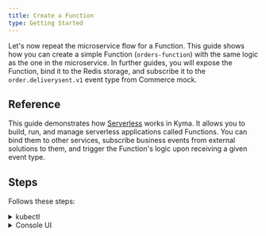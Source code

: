 ```yaml
---
title: Create a Function
type: Getting Started
---
```


Let's now repeat the microservice flow for a Function. This guide shows how you can create a simple Function (`orders-function`) with the same logic as the one in the microservice. In further guides, you will expose the Function, bind it to the Redis storage, and subscribe it to the `order.deliverysent.v1` event type from Commerce mock.

## Reference

This guide demonstrates how [Serverless](/components/event-mesh/) works in Kyma. It allows you to build, run, and manage serverless applications called Functions. You can bind them to other services, subscribe business events from external solutions to them, and trigger the Function's logic upon receiving a given event type.

## Steps

Follows these steps:

<div tabs name="steps" group="create-function">
  <details>
  <summary label="kubectl">
  kubectl
  </summary>

1. Apply the [Function CR](/components/serverless/#custom-resource-function) that specifies the Function's logic:

  ```bash
  kubectl apply -f https://raw.githubusercontent.com/kyma-project/examples/master/orders-service/deployment/orders-function.yaml
  ```

2. Check that the Function was created and all its conditions are set to `True`:

    ```bash
    kubectl get functions orders-function -n orders-service
    ```

    Expect a response similar to this one:

    ```bash
    NAME                CONFIGURED   BUILT   RUNNING   VERSION   AGE
    orders-function     True         True    True      1         18m
    ```

    </details>
    <details>
    <summary label="console-ui">
    Console UI
    </summary>

1. Select the `orders-service` Namespace from the drop-down list in the top navigation panel.

2. Go to **Development** > **Functions** in the left navigation panel and select **Create Function**.

3. In the pop-up box, provide the `orders-function` name. Add the `app=orders-function` and `example=orders-function` labels, and select **Create** to confirm the changes.

  >**TIP:** Separate multiple Function labels in the Console UI with commas.

  The pop-up box will close and a message will appear on the screen after a while, confirming that the Function was created.

4. In the **Source** tab of the Function details view that opens up automatically, enter the Function's code from the [`orders-function.js`](https://raw.githubusercontent.com/kyma-project/examples/master/orders-service/deployment/orders-function.js) file.

5. In the **Dependencies** tab, enter:

  ```js
  {
    "name": "orders-function",
    "version": "1.0.0",
    "dependencies": {
      "redis": "3.0.2"
    }
  }
  ```

6. Select **Save** to confirm the changes.

  You will see a message confirming the changes were saved. Once deployed, the new Function should have the `RUNNING` status.

    </details>
</div>

